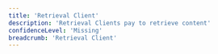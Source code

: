 ```yaml
---
title: 'Retrieval Client'
description: 'Retrieval Clients pay to retrieve content'
confidenceLevel: 'Missing'
breadcrumb: 'Retrieval Client'
---
```


<Header />